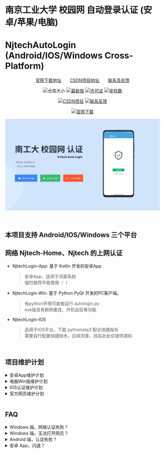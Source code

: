 # 南京工业大学 校园网 自动登录认证 (安卓/苹果/电脑)
# NjtechAutoLogin (Android/IOS/Windows Cross-Platform)

<div align="center">

<!-- 简体中文 | [English](./README.en.md) -->

[官网下载地址][WebSite]&emsp;&emsp;[CSDN项目地址][CsdnPrj]&emsp;&emsp;[联系及反馈][CsdnBlog]

<!-- ![Release Download](https://img.shields.io/github/downloads/AlpHerk/NjtechAutoLogin/total) -->
![仓库大小](https://img.shields.io/github/repo-size/AlpHerk/NjtechAutoLogin?color=5DBD88)
[![最新版](https://img.shields.io/github/v/release/AlpHerk/NjtechAutoLogin)][Latest]
[![许可证](https://img.shields.io/github/license/AlpHerk/NjtechAutoLogin?color=F19D70)](LICENSE)
[![星标数](https://img.shields.io/github/stars/AlpHerk/NjtechAutoLogin?color=DCBC76)][Star]

[![CSDN项目](https://img.shields.io/badge/CSDN-项目地址-blue.svg?color=F0AEA9)][CsdnPrj]
[![联系反馈](https://img.shields.io/badge/联系反馈-昂!无白Herk-blue.svg?color=E18774)][CsdnBlog]

[![官网下载](https://img.shields.io/badge/官网-下载地址-blue.svg?color=00ADEE)][WebSite]

![演示图，能进来都不错了，还想看图 (●'◡'●)](https://github.com/AlpHerk/NjtechAutoLogin/blob/Windows/docs/images/homepage.jpg)

[Star]:     https://github.com/AlpHerk/NjtechAutoLogin/stargazers
[Latest]:   https://github.com/AlpHerk/NjtechAutoLogin/releases/latest
[WebSite]:  https://alpherk.github.io/NjtechAutoLogin/
[CsdnBlog]: https://blog.csdn.net/Alpherkin
[CsdnPrj]:  https://blog.csdn.net/Alpherkin/article/details/120580798
[HomePage]: https://github.com/AlpHerk/NjtechAutoLogin/blob/Windows/docs/images/homepage.jpg

</div>


<br>


## 本项目支持 Android/IOS/Windows 三个平台
## 网络 Njtech-Home、Njtech 的上网认证

- NjtechLogin-App: 基于 Kotlin 开发的安卓App
  > 安卓App，适用于鸿蒙系统  
  > 强烈推荐平板使用 ！！

- NjtechLogin-Win: 基于 Python PyQt 开发的PC客户端。
  > 有python环境可直接运行 autologin.py  
  > exe版具有断网重连、开机自启等功能

- NjtechLogin-IOS
  > 适用于IOS平台，下载 pythonista3 配合快捷指令  
  > 需要自行配置快捷指令，后续完善，目前此处仅提供源码


<br>


## 项目维护计划

<details>
<summary>安卓App维护计划</summary>

- [x] ‌核心的认证功能(V1.0.0-09.25)
- [x] ‌深色与横屏模式(V1.0.0-10.08)
- [x] 采用高效的请求处理(V1.1.0-10.10)
- [x] 修复服务设置数据加载错误
- [x] ‌增加前台守护服务(V1.2.0-12.07)
- [x] ‌检查更新地址的解析(V1.2.1-01.28)    
- [x] 适配安卓12(MIUI13闪退 V1.2.4-03.14) 
- [ ] ‌增加账号的自由切换
- [ ] ‌增加快捷键启动服务
- [ ] ‌绘制全新的动画图标
- [ ] ‌设置透明活动页启动
- [ ] 修复‌解锁启动重认证
- [ ] 修复创建页面时地频繁认证
- [ ] 修复平板模式头像显示错误
- [ ] 修复设置Fragment跳转重叠
</details>


<details>
<summary>电脑Win版维护计划</summary>

- [x] 登录窗口重绘
- [ ] 修复登录窗口阴影缺失
- [ ] 修复单例进程
- [ ] c++重构项目，精简体积
- [ ] 项目重构，版本号重置
</details>


<details>
<summary>IOS认证维护计划</summary>

- [ ] 核心python代码(21.08.31)
- [ ] 创建快捷指令
</details>


<details>
<summary>官方网页维护计划</summary>

- [ ] 补充脚页内容
</details>


<br>


## FAQ

<details>
<summary>
Windows 端，网络认证失败？
</summary>

- 检查开机 WIFI 能否自动连接到 Njtech-Home
- 检查校园网账号是否欠费停机，密码是否正确等
- 认证禁止使用代理，请关闭VPN，游戏加速器等
</details>


<details>
<summary>
Windows 端，无法打开网页？
</summary>

- 检查电脑网线接口、网卡驱动是否正常
- 检查IP是否有效，重置网络，获取有效IP
</details>


<details>
<summary>
Android 端，认证失败？
</summary>

- 检查手机是否连接到 Njtech-Home
- 检查账号是否欠费停机，密码是否正确
- 关闭VPN代理，关闭游戏加速器等 
</details>


<details>
<summary>
安卓 App，闪退？
</summary>

- 支持安卓9~12版本，过低过高版本可能闪退
- 安卓9具有自动连接wifi等特性，9以上不具有
</details>

